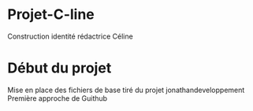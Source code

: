# Projet-C-line
Construction identité rédactrice Céline
# Début du projet

Mise en place des fichiers de base tiré du projet jonathandeveloppement
Première approche de Guithub
